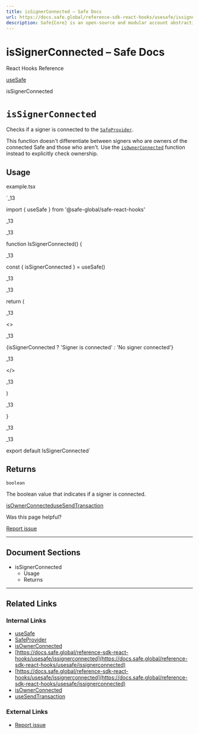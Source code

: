 ```yaml
---
title: isSignerConnected – Safe Docs
url: https://docs.safe.global/reference-sdk-react-hooks/usesafe/issignerconnected
description: Safe{Core} is an open-source and modular account abstraction stack. Learn about its features and how to use it.
---
```


# isSignerConnected – Safe Docs

React Hooks Reference

[useSafe](/reference-sdk-react-hooks/usesafe)

isSignerConnected

# `isSignerConnected`

Checks if a signer is connected to the [`SafeProvider`](/reference-sdk-react-hooks/safeprovider).

This function doesn't differentiate between signers who are owners of the connected Safe and those who aren't. Use the [`isOwnerConnected`](/reference-sdk-react-hooks/usesafe/isownerconnected) function instead to explicitly check ownership.

## Usage



example.tsx

`_13

import { useSafe } from '@safe-global/safe-react-hooks'

_13

_13

function IsSignerConnected() {

_13

const { isSignerConnected } = useSafe()

_13

_13

return (

_13

<>

_13

{isSignerConnected ? 'Signer is connected' : 'No signer connected'}

_13

</>

_13

)

_13

}

_13

_13

export default IsSignerConnected`

## Returns

`boolean`

The boolean value that indicates if a signer is connected.

[isOwnerConnected](/reference-sdk-react-hooks/usesafe/isownerconnected "isOwnerConnected")[useSendTransaction](/reference-sdk-react-hooks/usesendtransaction "useSendTransaction")

Was this page helpful?

[Report issue](https://github.com/safe-global/safe-docs/issues/new?assignees=&labels=nextra-feedback&projects=&template=nextra-feedback.yml&title=%5BFeedback%5D+)

---

## Document Sections

- isSignerConnected
  - Usage
  - Returns

---

## Related Links

### Internal Links

- [useSafe](https://docs.safe.global/reference-sdk-react-hooks/usesafe)
- [SafeProvider](https://docs.safe.global/reference-sdk-react-hooks/safeprovider)
- [isOwnerConnected](https://docs.safe.global/reference-sdk-react-hooks/usesafe/isownerconnected)
- [https://docs.safe.global/reference-sdk-react-hooks/usesafe/issignerconnected](https://docs.safe.global/reference-sdk-react-hooks/usesafe/issignerconnected)
- [https://docs.safe.global/reference-sdk-react-hooks/usesafe/issignerconnected](https://docs.safe.global/reference-sdk-react-hooks/usesafe/issignerconnected)
- [isOwnerConnected](https://docs.safe.global/reference-sdk-react-hooks/usesafe/isownerconnected)
- [useSendTransaction](https://docs.safe.global/reference-sdk-react-hooks/usesendtransaction)

### External Links

- [Report issue](https://github.com/safe-global/safe-docs/issues/new?assignees=&labels=nextra-feedback&projects=&template=nextra-feedback.yml&title=%5BFeedback%5D+)
